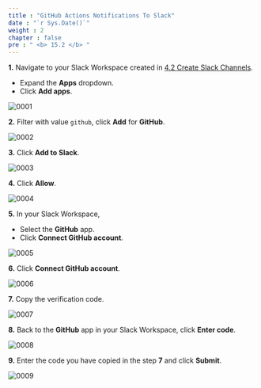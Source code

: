```yaml
---
title : "GitHub Actions Notifications To Slack"
date : "`r Sys.Date()`"
weight : 2
chapter : false
pre : " <b> 15.2 </b> "
---
```


**1.** Navigate to your Slack Workspace created in [4.2 Create Slack Channels](4-preparation/2-create-slack-channels).

- Expand the **Apps** dropdown.
- Click **Add apps**.

![0001](/images/15/2/0001.svg?featherlight=false&width=100pc)

**2.** Filter with value `github`, click **Add** for **GitHub**.

![0002](/images/15/2/0002.svg?featherlight=false&width=100pc)

**3.** Click **Add to Slack**.

![0003](/images/15/2/0003.svg?featherlight=false&width=100pc)

**4.** Click **Allow**.

![0004](/images/15/2/0004.svg?featherlight=false&width=100pc)

**5.** In your Slack Workspace,

- Select the **GitHub** app.
- Click **Connect GitHub account**.

![0005](/images/15/2/0005.svg?featherlight=false&width=100pc)

**6.** Click **Connect GitHub account**. 

![0006](/images/15/2/0006.svg?featherlight=false&width=100pc)

**7.** Copy the verification code.

![0007](/images/15/2/0007.svg?featherlight=false&width=100pc)

**8.** Back to the **GitHub** app in your Slack Workspace, click **Enter code**.

![0008](/images/15/2/0008.svg?featherlight=false&width=100pc)

**9.** Enter the code you have copied in the step **7** and click **Submit**.

![0009](/images/15/2/0009.svg?featherlight=false&width=100pc)